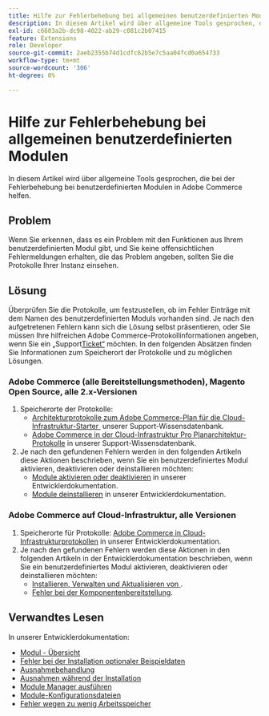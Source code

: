 ```yaml
---
title: Hilfe zur Fehlerbehebung bei allgemeinen benutzerdefinierten Modulen
description: In diesem Artikel wird über allgemeine Tools gesprochen, die bei der Fehlerbehebung bei benutzerdefinierten Modulen in Adobe Commerce helfen.
exl-id: c6603a2b-dc98-4022-ab29-c081c2b07415
feature: Extensions
role: Developer
source-git-commit: 2aeb2355b74d1cdfc62b5e7c5aa04fcd0a654733
workflow-type: tm+mt
source-wordcount: '306'
ht-degree: 0%

---
```


# Hilfe zur Fehlerbehebung bei allgemeinen benutzerdefinierten Modulen

In diesem Artikel wird über allgemeine Tools gesprochen, die bei der Fehlerbehebung bei benutzerdefinierten Modulen in Adobe Commerce helfen.

## Problem

Wenn Sie erkennen, dass es ein Problem mit den Funktionen aus Ihrem benutzerdefinierten Modul gibt, und Sie keine offensichtlichen Fehlermeldungen erhalten, die das Problem angeben, sollten Sie die Protokolle Ihrer Instanz einsehen.

## Lösung

Überprüfen Sie die Protokolle, um festzustellen, ob im Fehler Einträge mit dem Namen des benutzerdefinierten Moduls vorhanden sind.  Je nach den aufgetretenen Fehlern kann sich die Lösung selbst präsentieren, oder Sie müssen Ihre hilfreichen Adobe Commerce-Protokollinformationen angeben, wenn Sie ein „Support[Ticket“ &#x200B;](/help/help-center-guide/help-center/magento-help-center-user-guide.md#submit-ticket) möchten. In den folgenden Absätzen finden Sie Informationen zum Speicherort der Protokolle und zu möglichen Lösungen.

### Adobe Commerce (alle Bereitstellungsmethoden), Magento Open Source, alle 2.x-Versionen

1. Speicherorte der Protokolle:
   * [Architekturprotokolle zum Adobe Commerce-Plan für die Cloud-Infrastruktur-Starter &#x200B;](/help/how-to/general/log-locations-directories-for-starter-plan.md) unserer Support-Wissensdatenbank.
   * [Adobe Commerce in der Cloud-Infrastruktur Pro Planarchitektur-Protokolle](/help/how-to/general/log-locations-directories-for-pro-plan-integration-staging-production.md) in unserer Support-Wissensdatenbank.
1. Je nach den gefundenen Fehlern werden in den folgenden Artikeln diese Aktionen beschrieben, wenn Sie ein benutzerdefiniertes Modul aktivieren, deaktivieren oder deinstallieren möchten:
   * [Module aktivieren oder deaktivieren](https://experienceleague.adobe.com/de/docs/commerce-operations/installation-guide/tutorials/manage-modules) in unserer Entwicklerdokumentation.
   * [Module deinstallieren](https://experienceleague.adobe.com/de/docs/commerce-operations/installation-guide/tutorials/uninstall-modules) in unserer Entwicklerdokumentation.

### Adobe Commerce auf Cloud-Infrastruktur, alle Versionen

1. Speicherorte für Protokolle: [Adobe Commerce in Cloud-Infrastrukturprotokollen](https://experienceleague.adobe.com/de/docs/commerce-cloud-service/user-guide/develop/test/log-locations) in unserer Entwicklerdokumentation.
1. Je nach den gefundenen Fehlern werden diese Aktionen in den folgenden Artikeln in der Entwicklerdokumentation beschrieben, wenn Sie ein benutzerdefiniertes Modul aktivieren, deaktivieren oder deinstallieren möchten:
   * [Installieren, Verwalten und Aktualisieren von &#x200B;](https://experienceleague.adobe.com/de/docs/commerce-cloud-service/user-guide/configure-store/extensions).
   * [Fehler bei der Komponentenbereitstellung](https://experienceleague.adobe.com/de/docs/commerce-cloud-service/user-guide/develop/deploy/recover-failed-deployment).

## Verwandtes Lesen

In unserer Entwicklerdokumentation:

* [Modul - Übersicht](https://developer.adobe.com/commerce/php/architecture/modules/overview/)
* [Fehler bei der Installation optionaler Beispieldaten](https://experienceleague.adobe.com/de/docs/commerce-knowledge-base/kb/troubleshooting/installation-and-upgrade/errors-installing-optional-sample-data)
* [Ausnahmebehandlung](https://developer.adobe.com/commerce/webapi/graphql/develop/exceptions/)
* [Ausnahmen während der Installation](https://experienceleague.adobe.com/de/docs/commerce-knowledge-base/kb/troubleshooting/installation-and-upgrade/exceptions-during-installation)
* [Module Manager ausführen](https://experienceleague.adobe.com/de/docs/commerce-operations/upgrade-guide/prepare/prerequisites)
* [Module-Konfigurationsdateien](https://experienceleague.adobe.com/de/docs/commerce-operations/configuration-guide/files/module-files)
* [Fehler wegen zu wenig Arbeitsspeicher](https://experienceleague.adobe.com/de/docs/commerce-knowledge-base/kb/troubleshooting/installation-and-upgrade/out-of-memory-error-during-install-or-upgrade)

